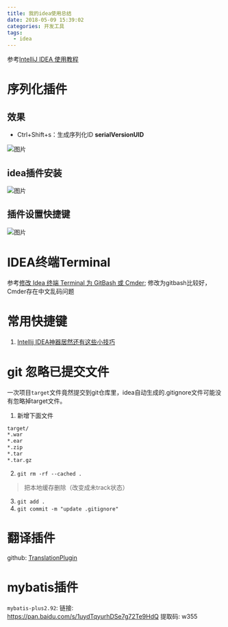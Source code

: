 ```yaml
---
title: 我的idea使用总结
date: 2018-05-09 15:39:02
categories: 开发工具
tags:
  - idea
---
```


参考[IntelliJ IDEA 使用教程](http://wiki.jikexueyuan.com/project/intellij-idea-tutorial/)  

# 序列化插件  

## 效果  

* Ctrl+Shift+s：生成序列化ID **serialVersionUID**  

![图片](http://p8hqd7oln.bkt.clouddn.com/18-5-10/30770183.jpg)

## idea插件安装  

![图片](http://p8hqd7oln.bkt.clouddn.com/18-5-10/97346624.jpg)

## 插件设置快捷键  

![图片](http://p8hqd7oln.bkt.clouddn.com/18-5-10/66397016.jpg)

# IDEA终端Terminal  

参考[修改 Idea 终端 Terminal 为 GitBash 或 Cmder](https://segmentfault.com/a/1190000012717033); 修改为gitbash比较好，Cmder存在中文乱码问题  

# 常用快捷键  

1. [Intellij IDEA神器居然还有这些小技巧](https://blog.csdn.net/linsongbin1/article/details/80211919)  

# git 忽略已提交文件  

一次项目``target``文件竟然提交到git仓库里，idea自动生成的.gitignore文件可能没有忽略掉target文件。

1. 新增下面文件  

```xml
target/
*.war
*.ear
*.zip
*.tar
*.tar.gz
```

2. ``git rm -rf --cached .``  
> 把本地缓存删除（改变成未track状态）  

3. ``git add .``  
4. ``git commit -m "update .gitignore"``  

# 翻译插件  

github: [TranslationPlugin](https://github.com/YiiGuxing/TranslationPlugin)  

# mybatis插件  

``mybatis-plus2.92``: 链接: https://pan.baidu.com/s/1uydTqyurhDSe7g72Te9HdQ 提取码: w355 




